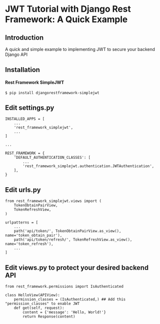 # JWT Tutorial with Django Rest Framework: A Quick Example

## Introduction
A quick and simple example to implementing JWT to secure your backend Django API

## Installation
#### Rest Framework SimpleJWT
`$ pip install djangorestframework-simplejwt`

## Edit settings.py
    INSTALLED_APPS = [
        ...
        'rest_framework_simplejwt',
        ...
    ]

    ...

    REST_FRAMEWORK = {
        'DEFAULT_AUTHENTICATION_CLASSES': [
            ...
            'rest_framework_simplejwt.authentication.JWTAuthentication',
        ],
    }

## Edit urls.py
    from rest_framework_simplejwt.views import (
        TokenObtainPairView,
        TokenRefreshView,
    )

    urlpatterns = [
        ...
        path('api/token/', TokenObtainPairView.as_view(), name='token_obtain_pair'),
        path('api/token/refresh/', TokenRefreshView.as_view(), name='token_refresh'),
        ...
    ]

## Edit views.py to protect your desired backend API
    from rest_framework.permissions import IsAuthenticated

    class HelloView(APIView):
        permission_classes = (IsAuthenticated,) ## Add this "permission_classes" to enable JWT
        def get(self, request):
            content = {'message': 'Hello, World!'}
            return Response(content)
